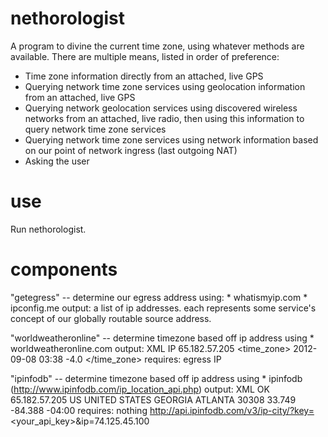 nethorologist
=============

A program to divine the current time zone, using whatever methods are
available. There are multiple means, listed in order of preference:

- Time zone information directly from an attached, live GPS
- Querying network time zone services using geolocation information from an
   attached, live GPS
- Querying network geolocation services using discovered wireless networks
   from an attached, live radio, then using this information to query network
   time zone services
- Querying network time zone services using network information based on our
   point of network ingress (last outgoing NAT)
- Asking the user


use
===

Run nethorologist.


components
==========

"getegress" -- determine our egress address using:
	* whatismyip.com
	* ipconfig.me
	output: a list of ip addresses. each represents some service's concept
		of our globally routable source address.


"worldweatheronline" -- determine timezone based off ip address using
	* worldweatheronline.com
	output: XML
		<?xml version="1.0" encoding="UTF-8"?>
		<data>
			<request>
				<type>IP</type>
				<query>65.182.57.205</query>
			</request>
			<time_zone>
				<localtime>2012-09-08 03:38</localtime>
				<utcOffset>-4.0</utcOffset>
			</time_zone>
		</data>
	requires: egress IP

"ipinfodb" -- determine timezone based off ip address using
	* ipinfodb (http://www.ipinfodb.com/ip_location_api.php)
	output: XML
		<?xml version="1.0" encoding="UTF-8"?>
		<Response>
			<statusCode>OK</statusCode>
			<statusMessage></statusMessage>
			<ipAddress>65.182.57.205</ipAddress>
			<countryCode>US</countryCode>
			<countryName>UNITED STATES</countryName>
			<regionName>GEORGIA</regionName>
			<cityName>ATLANTA</cityName>
			<zipCode>30308</zipCode>
			<latitude>33.749</latitude>
			<longitude>-84.388</longitude>
			<timeZone>-04:00</timeZone>
		</Response>
	requires: nothing
	http://api.ipinfodb.com/v3/ip-city/?key=<your_api_key>&ip=74.125.45.100
